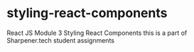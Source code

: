 # styling-react-components

React JS
Module 3
Styling React Components
this is a part of Sharpener.tech student assignments
